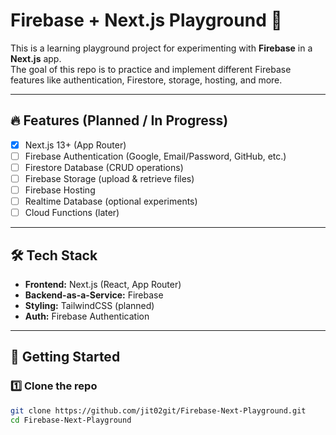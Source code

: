# Firebase + Next.js Playground 🚀

This is a learning playground project for experimenting with **Firebase** in a **Next.js** app.  
The goal of this repo is to practice and implement different Firebase features like authentication, Firestore, storage, hosting, and more.

---

## 🔥 Features (Planned / In Progress)
- [x] Next.js 13+ (App Router)
- [ ] Firebase Authentication (Google, Email/Password, GitHub, etc.)
- [ ] Firestore Database (CRUD operations)
- [ ] Firebase Storage (upload & retrieve files)
- [ ] Firebase Hosting
- [ ] Realtime Database (optional experiments)
- [ ] Cloud Functions (later)

---

## 🛠️ Tech Stack
- **Frontend:** Next.js (React, App Router)
- **Backend-as-a-Service:** Firebase
- **Styling:** TailwindCSS (planned)
- **Auth:** Firebase Authentication

---

## 🚀 Getting Started

### 1️⃣ Clone the repo
```bash
git clone https://github.com/jit02git/Firebase-Next-Playground.git
cd Firebase-Next-Playground
